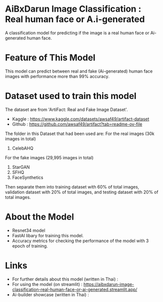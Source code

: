 # AiBxDarun Image Classification : Real human face or A.i-generated
A classification model for predicting if the image is a real human face or Ai-generated human face.

# Feature of This Model
This model can predict between real and fake (Ai-generated) human face images with performance more than 99% accuracy.

# Dataset used to train this model
The dataset are from 'ArtiFact: Real and Fake Image Dataset'.
- Kaggle : https://www.kaggle.com/datasets/awsaf49/artifact-dataset
- Github : https://github.com/awsaf49/artifact?tab=readme-ov-file

The folder in this Dataset that had been used are:
For the real images (30k images in total)
1. CelebAHQ

For the fake images (29,995 images in total)
1. StarGAN
2. SFHQ
3. FaceSynthetics

Then separate them into training dataset with 60% of total images, validation dataset with 20% of total images, and testing dataset with 20% of total images.

# About the Model
- Resnet34 model
- FastAI libary for training this model.
- Accuracy metrics for checking the performance of the model with 3 epoch of training.

# Links
- For further details about this model (written in Thai) :
- For using the model (on streamlit) : https://aibxdarun-image-classification-real-human-face-or-ai-generated.streamlit.app/
- Ai-builder showcase (written in Thai) :
